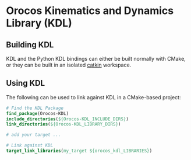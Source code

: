 Orocos Kinematics and Dynamics Library (KDL)
============================================

## Building KDL

KDL and the Python KDL bindings can either be built normally with CMake, or they
can be built in an isolated [catkin](http://www.ros.org/wiki/catkin) workspace.

## Using KDL

The following  can be used to link against KDL in a CMake-based project:

```cmake
# Find the KDL Package
find_package(Orocos-KDL)
include_directories(${Orocos-KDL_INCLUDE_DIRS})
link_directories(${Orocos-KDL_LIBRARY_DIRS})

# add your target ...

# Link against KDL
target_link_libraries(my_target ${orocos_kdl_LIBRARIES})
```
